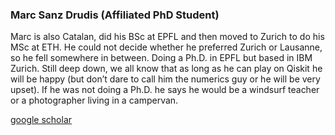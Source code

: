 ### Marc Sanz Drudis (Affiliated PhD Student)

Marc is also Catalan, did his BSc at EPFL and then moved to Zurich to do his MSc at ETH. He could not decide whether he preferred Zurich or Lausanne, so he fell somewhere in between. Doing a Ph.D. in EPFL but based in IBM Zurich. Still deep down, we all know that as long as he can play on Qiskit he will be happy (but don’t dare to call him the numerics guy or he will be very upset). If he was not doing a Ph.D. he says he would be a windsurf teacher or a photographer living in a campervan.

[google scholar](https://scholar.google.com/citations?hl=en&user=XxRdWp8AAAAJ)
